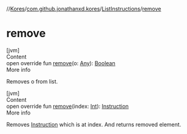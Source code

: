 //[Kores](../../index.md)/[com.github.jonathanxd.kores](../index.md)/[ListInstructions](index.md)/[remove](remove.md)



# remove  
[jvm]  
Content  
open override fun [remove](remove.md)(o: [Any](https://kotlinlang.org/api/latest/jvm/stdlib/kotlin/-any/index.html)): [Boolean](https://kotlinlang.org/api/latest/jvm/stdlib/kotlin/-boolean/index.html)  
More info  


Removes o from list.

  


[jvm]  
Content  
open override fun [remove](remove.md)(index: [Int](https://kotlinlang.org/api/latest/jvm/stdlib/kotlin/-int/index.html)): [Instruction](../-instruction/index.md)  
More info  


Removes [Instruction](../-instruction/index.md) which is at index. And returns removed element.

  



